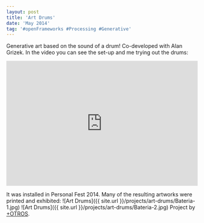 ```yaml
---
layout: post
title: 'Art Drums'
date: 'May 2014'
tag: '#openFrameworks #Processing #Generative'
---
```

Generative art based on the sound of a drum! Co-developed with Alan Grizek. In the video you can see the set-up and me trying out the drums:
<iframe width="100%" height="330" src="https://www.youtube.com/embed/7YEjhzFu7rg" frameborder="0" allowfullscreen></iframe>

It was installed in Personal Fest 2014. Many of the resulting artworks were printed and exhibited:
![Art Drums]({{ site.url }}/projects/art-drums/Bateria-1.jpg)
![Art Drums]({{ site.url }}/projects/art-drums/Bateria-2.jpg)
Project by [+OTROS](http://masotros.com/).

